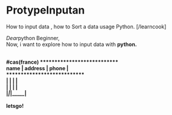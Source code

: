 # ProtypeInputan
How to input data , how to Sort a data usage Python. [/learncook]

<i>Dear</i>python Beginner,<br />
Now, i want to explore how to input data with <b>python<b>.<br />
<br />

#cas(france)
***************************<br />
 name | address | phone   |<br />
***************************<br />
|     |         |         |<br />
|     |         |         |<br />
|_____|_________|_________|<br />
<br />
letsgo!
<br />
